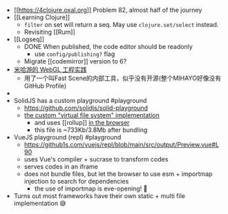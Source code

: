 - [[https://4clojure.oxal.org]] Problem 82, almost half of the journey
- [[Learning Clojure]]
	- `filter` on set will return a seq. May use `clojure.set/select` instead.
	- Revisiting [[Rum]]
- [[Logseq]]
	- DONE When published, the code editor should be readonly
		- use `config/publishing?` flag
	- Migrate [[codemirror]] version to 6?
- [米哈游的 WebGL 工程实践](https://www.infoq.cn/article/MSZQ5EcR5T5QqfAtMf3J)
	- 用了一个叫Fast Scene的内部工具，似乎没有开源(整个MIHAYO好像没有GitHub Profile)
-
- SolidJS has a custom playground #playground
	- https://github.com/solidjs/solid-playground
	- [the custom "virtual file system" implementation](https://github.com/solidjs/solid-playground/blob/master/src/workers/compiler.ts#L69-L132)
		- and uses [[rollup]] [in the browser](https://github.com/solidjs/solid-playground/blob/master/src/workers/compiler.ts#L8)
		- this file is ~733Kb/3.8Mb after bundling
- VueJS playground (repl) #playground
	- https://github1s.com/vuejs/repl/blob/main/src/output/Preview.vue#L90
	- uses Vue's compiler + sucrase to transform codes
	- serves codes in an iframe
	- does not bundle files, but let the browser to use esm + importmap injection to search for dependencies
		- the use of importmap is eve-opening! 🤯
- Turns out most frameworks have their own static + multi file implementation 😅